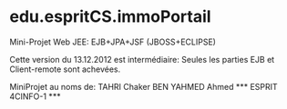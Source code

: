edu.espritCS.immoPortail
========================

Mini-Projet Web JEE: EJB+JPA+JSF (JBOSS+ECLIPSE)



Cette version du 13.12.2012 est intermédiaire:
Seules les parties EJB et Client-remote sont achevées.


MiniProjet au noms de:
                      TAHRI Chaker
                      BEN YAHMED Ahmed
                      *** ESPRIT 4CINFO-1 ***
